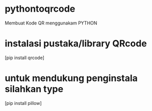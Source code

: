 # pythontoqrcode
Membuat Kode QR menggunakam PYTHON

# instalasi pustaka/library QRcode
[pip install qrcode]
# untuk mendukung penginstala silahkan type
[pip install pillow]
